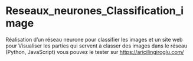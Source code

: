# Reseaux_neurones_Classification_image
Réalisation d’un réseau neurone pour classifier les images et un site web pour  Visualiser les parties qui servent à classer des images dans le réseau (Python, JavaScript)
vous pouvez le tester sur https://aricilingiroglu.com/

